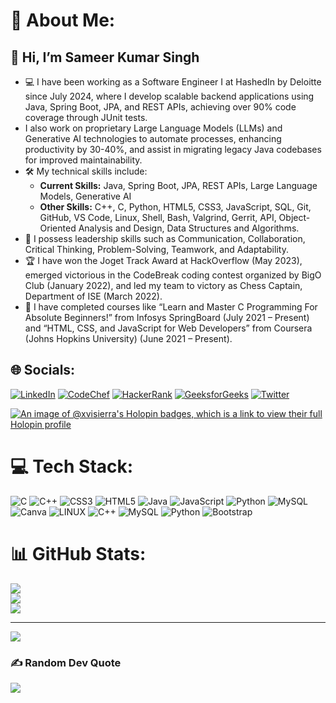 # 💫 About Me:
## 👋 Hi, I’m Sameer Kumar Singh

- 💻 I have been working as a Software Engineer I at HashedIn by Deloitte since July 2024, where I develop scalable backend applications using Java, Spring Boot, JPA, and REST APIs, achieving over 90% code coverage through JUnit tests.
- I also work on proprietary Large Language Models (LLMs) and Generative AI technologies to automate processes, enhancing productivity by 30-40%, and assist in migrating legacy Java codebases for improved maintainability.
- 🛠️ My technical skills include:
  - **Current Skills:** Java, Spring Boot, JPA, REST APIs, Large Language Models, Generative AI
  - **Other Skills:** C++, C, Python, HTML5, CSS3, JavaScript, SQL, Git, GitHub, VS Code, Linux, Shell, Bash, Valgrind, Gerrit, API, Object-Oriented Analysis and Design, Data Structures and Algorithms.
- 🤝 I possess leadership skills such as Communication, Collaboration, Critical Thinking, Problem-Solving, Teamwork, and Adaptability.
- 🏆 I have won the Joget Track Award at HackOverflow (May 2023), emerged victorious in the CodeBreak coding contest organized by BigO Club (January 2022), and led my team to victory as Chess Captain, Department of ISE (March 2022).
- 📜 I have completed courses like “Learn and Master C Programming For Absolute Beginners!” from Infosys SpringBoard (July 2021 – Present) and “HTML, CSS, and JavaScript for Web Developers” from Coursera (Johns Hopkins University) (June 2021 – Present).

## 🌐 Socials:
[![LinkedIn](https://img.shields.io/badge/LinkedIn-%230077B5.svg?logo=linkedin&logoColor=white)](https://linkedin.com/in/xvisierra) 
[![CodeChef](https://img.shields.io/badge/CodeChef-%237fdaa6.svg?logo=codechef&logoColor=white)](https://www.codechef.com/users/xvisierra)
[![HackerRank](https://img.shields.io/badge/HackerRank-%23000000.svg?logo=hackerrank&logoColor=white)](https://www.hackerrank.com/xvisierra)
[![GeeksforGeeks](https://img.shields.io/badge/GeeksforGeeks-%2300b300.svg?logo=geeksforgeeks&logoColor=white)](https://auth.geeksforgeeks.org/user/xvisierra/practice/)
[![Twitter](https://img.shields.io/badge/Twitter-%2300acee.svg?logo=Twitter&logoColor=white)](https://twitter.com/xvisierra)

[![An image of @xvisierra's Holopin badges, which is a link to view their full Holopin profile](https://holopin.me/xvisierra)](https://holopin.io/@xvisierra)

# 💻 Tech Stack:
![C](https://img.shields.io/badge/c-%2300599C.svg?style=for-the-badge&logo=c&logoColor=white) ![C++](https://img.shields.io/badge/c++-%2300599C.svg?style=for-the-badge&logo=c%2B%2B&logoColor=white) ![CSS3](https://img.shields.io/badge/css3-%231572B6.svg?style=for-the-badge&logo=css3&logoColor=white) ![HTML5](https://img.shields.io/badge/html5-%23E34F26.svg?style=for-the-badge&logo=html5&logoColor=white) ![Java](https://img.shields.io/badge/java-%23ED8B00.svg?style=for-the-badge&logo=java&logoColor=white) ![JavaScript](https://img.shields.io/badge/javascript-%23323330.svg?style=for-the-badge&logo=javascript&logoColor=%23F7DF1E) ![Python](https://img.shields.io/badge/python-3670A0?style=for-the-badge&logo=python&logoColor=ffdd54) ![MySQL](https://img.shields.io/badge/mysql-%2300f.svg?style=for-the-badge&logo=mysql&logoColor=white) ![Canva](https://img.shields.io/badge/Canva-%2300C4CC.svg?style=for-the-badge&logo=Canva&logoColor=white) ![LINUX](https://img.shields.io/badge/Linux-FCC624?style=for-the-badge&logo=linux&logoColor=black) ![C++](https://img.shields.io/badge/c++-%2300599C.svg?style=for-the-badge&logo=c%2B%2B&logoColor=white) ![MySQL](https://img.shields.io/badge/mysql-%2300f.svg?style=for-the-badge&logo=mysql&logoColor=white) ![Python](https://img.shields.io/badge/python-3670A0?style=for-the-badge&logo=python&logoColor=ffdd54) ![Bootstrap](https://img.shields.io/badge/bootstrap-%23563D7C.svg?style=for-the-badge&logo=bootstrap&logoColor=white)
# 📊 GitHub Stats:
![](https://github-readme-stats.vercel.app/api?username=xvisierra&theme=tokyonight&hide_border=false&include_all_commits=false&count_private=false)<br/>
![](https://github-readme-streak-stats.herokuapp.com/?user=xvisierra&theme=tokyonight&hide_border=false)<br/>
![](https://github-readme-stats.vercel.app/api/top-langs/?username=xvisierra&theme=tokyonight&hide_border=false&include_all_commits=false&count_private=false&layout=compact)

---
[![](https://visitcount.itsvg.in/api?id=xvisierra&icon=0&color=0)](https://visitcount.itsvg.in)

### ✍️ Random Dev Quote
![](https://quotes-github-readme.vercel.app/api?type=horizontal&theme=radical)
